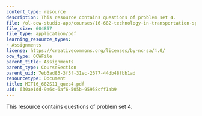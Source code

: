 ```yaml
---
content_type: resource
description: This resource contains questions of problem set 4.
file: /ol-ocw-studio-app/courses/16-682-technology-in-transportation-spring-2011/630ae1dd9a6c6af6505b95958cff1ab9_MIT16_682S11_ques4.pdf
file_size: 604857
file_type: application/pdf
learning_resource_types:
- Assignments
license: https://creativecommons.org/licenses/by-nc-sa/4.0/
ocw_type: OCWFile
parent_title: Assignments
parent_type: CourseSection
parent_uid: 7eb3ad83-3f3f-31ec-2677-44db48fbb1ad
resourcetype: Document
title: MIT16_682S11_ques4.pdf
uid: 630ae1dd-9a6c-6af6-505b-95958cff1ab9
---
```

This resource contains questions of problem set 4.